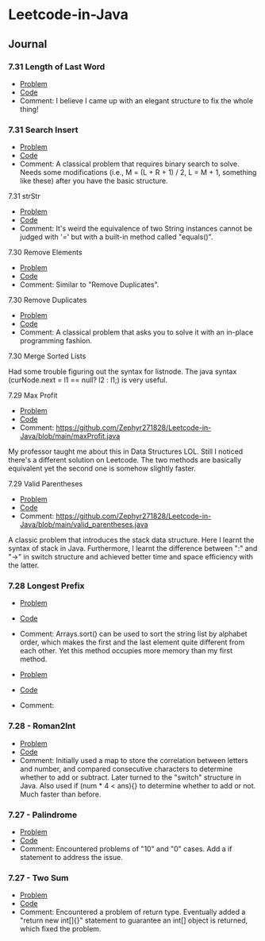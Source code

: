 # Leetcode-in-Java

## Journal

### 7.31 Length of Last Word
- [Problem](https://leetcode.com/problems/length-of-last-word/)
- [Code](https://github.com/Zephyr271828/Leetcode-in-Java/blob/main/lengthOfLastWord.java)
- Comment: I believe I came up with an elegant structure to fix the whole thing!

### 7.31 Search Insert
- [Problem]()
- [Code]()
- Comment: A classical problem that requires binary search to solve. Needs some modifications (i.e., M = (L + R + 1) / 2, L = M + 1, something like these) after you have the basic structure.

7.31 strStr
- [Problem]()
- [Code]()
- Comment: 
It's weird the equivalence of two String instances cannot be judged with '=' but with a built-in method called "equals()".

7.30 Remove Elements
- [Problem]()
- [Code]()
- Comment: 
Similar to "Remove Duplicates".

7.30 Remove Duplicates
- [Problem]()
- [Code]()
- Comment: 
A classical problem that asks you to solve it with an in-place programming fashion.

7.30 Merge Sorted Lists


Had some trouble figuring out the syntax for listnode. The java syntax (curNode.next = l1 == null? l2 : l1;) is very useful.

7.29 Max Profit
- [Problem]()
- [Code]()
- Comment: 
https://github.com/Zephyr271828/Leetcode-in-Java/blob/main/maxProfit.java

My professor taught me about this in Data Structures LOL. Still I noticed there's a different solution on Leetcode. The two methods are basically equivalent yet the second one is somehow slightly faster.

7.29 Valid Parentheses
- [Problem]()
- [Code]()
- Comment: 
https://github.com/Zephyr271828/Leetcode-in-Java/blob/main/valid_parentheses.java

A classic problem that introduces the stack data structure. Here I learnt the syntax of stack in Java. Furthermore, I learnt the difference between ":" and "->" in switch structure and achieved better time and space efficiency with the latter. 

### 7.28 Longest Prefix
- [Problem](https://leetcode.com/problems/longest-common-prefix/)
- [Code](https://github.com/Zephyr271828/Leetcode-in-Java/blob/main/longest_prefix.java
)
- Comment: Arrays.sort() can be used to sort the string list by alphabet order, which makes the first and the last element quite different from each other. Yet this method occupies more memory than my first method.

- [Problem]()
- [Code]()
- Comment: 

### 7.28 - Roman2Int
- [Problem](https://leetcode.com/problems/roman-to-integer/)
- [Code](https://github.com/Zephyr271828/Leetcode-in-Java/blob/main/Rome2Int.java)
- Comment: Initially used a map to store the correlation between letters and number, and compared consecutive characters to determine whether to add or subtract.
Later turned to the "switch" structure in Java. Also used if (num * 4 < ans){} to determine whether to add or not. Much faster than before.

### 7.27 - Palindrome
- [Problem](https://leetcode.com/problems/palindrome-number/)
- [Code](https://github.com/Zephyr271828/Leetcode-in-Java/blob/main/Palindrome.java)
- Comment: Encountered problems of "10" and "0" cases. Add a if statement to address the issue.

### 7.27 - Two Sum
- [Problem](https://leetcode.com/problems/two-sum/)
- [Code](https://github.com/Zephyr271828/Leetcode-in-Java/blob/main/Two_Sum.java)
- Comment: Encountered a problem of return type. Eventually added a "return new int[]{}" statement to guarantee an int[] object is returned, which fixed the problem.
